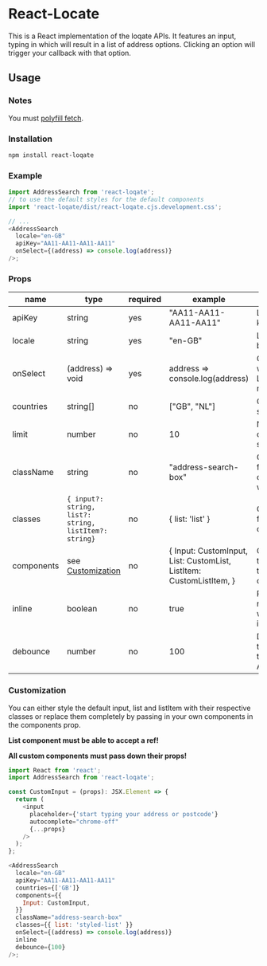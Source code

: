 # React-Locate

This is a React implementation of the loqate APIs. It features an input, typing in which will result in a list of address options. Clicking an option will trigger your callback with that option.

## Usage

### Notes

You must [polyfill fetch](https://www.npmjs.com/package/whatwg-fetch).

### Installation

```bash
npm install react-loqate
```

### Example

```javascript
import AddressSearch from 'react-loqate';
// to use the default styles for the default components
import 'react-loqate/dist/react-loqate.cjs.development.css';

// ...
<AddressSearch
  locale="en-GB"
  apiKey="AA11-AA11-AA11-AA11"
  onSelect={(address) => console.log(address)}
/>;
```

### Props

| name       | type                                                  | required | example                                                             | description                              |
| ---------- | ----------------------------------------------------- | -------- | ------------------------------------------------------------------- | ---------------------------------------- |
| apiKey     | string                                                | yes      | "AA11-AA11-AA11-AA11"                                               | Loqate API key                           |
| locale     | string                                                | yes      | "en-GB"                                                             | Language to be used                      |
| onSelect   | (address) => void                                     | yes      | address => console.log(address)                                     | Callback with for Loqate response        |
| countries  | string[]                                              | no       | ["GB", "NL"]                                                        | Countries to search in                   |
| limit      | number                                                | no       | 10                                                                  | Number of options to show                |
| className  | string                                                | no       | "address-search-box"                                                | Classname for the component wrapper      |
| classes    | `{ input?: string, list?: string, listItem?: string}` | no       | { list: 'list' }                                                    | Classnames for the components            |
| components | see [Customization](#Customization)                   | no       | { Input: CustomInput, List: CustomList, ListItem: CustomListItem, } | Components to overwrite the default ones |
| inline     | boolean                                               | no       | true                                                                | Render results inline with the input     |
| debounce   | number                                                | no       | 100                                                                 | Debounce the calls to the Loqate API     |

### Customization

You can either style the default input, list and listItem with their respective classes or replace them completely by passing in your own components in the components prop.

**List component must be able to accept a ref!**

**All custom components must pass down their props!**

```javascript
import React from 'react';
import AddressSearch from 'react-loqate';

const CustomInput = (props): JSX.Element => {
  return (
    <input
      placeholder={'start typing your address or postcode'}
      autocomplete="chrome-off"
      {...props}
    />
  );
};

<AddressSearch
  locale="en-GB"
  apiKey="AA11-AA11-AA11-AA11"
  countries={['GB']}
  components={{
    Input: CustomInput,
  }}
  className="address-search-box"
  classes={{ list: 'styled-list' }}
  onSelect={(address) => console.log(address)}
  inline
  debounce={100}
/>;
```
